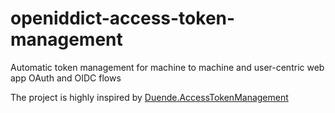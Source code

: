 # openiddict-access-token-management
Automatic token management for machine to machine and user-centric web app OAuth and OIDC flows

The project is highly inspired by [Duende.AccessTokenManagement](https://github.com/DuendeSoftware/Duende.AccessTokenManagement)